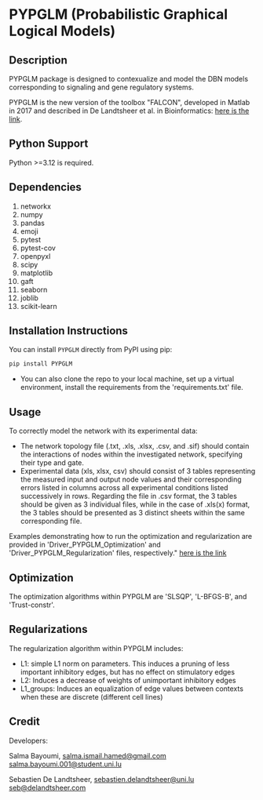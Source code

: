# PYPGLM (Probabilistic Graphical Logical Models)

## Description

PYPGLM package is designed to contexualize and model the DBN models corresponding to 
signaling and gene regulatory systems.
							 
PYPGLM is the new version of the toolbox "FALCON", developed in Matlab in 2017 and described in De Landtsheer et al. in 
Bioinformatics: [here is the link](https://academic.oup.com/bioinformatics/article/33/21/3431/3897376).

## Python Support

Python >=3.12 is required.


## Dependencies

1. networkx  
2. numpy  
3. pandas  
4. emoji  
5. pytest  
6. pytest-cov  
7. openpyxl  
8. scipy  
9. matplotlib  
10. gaft  
11. seaborn  
12. joblib  
13. scikit-learn  

## Installation Instructions

You can install `PYPGLM` directly from PyPI using pip:

```bash
pip install PYPGLM 
```



- You can also clone the repo to your local machine, set up a virtual environment,
install the requirements from the 'requirements.txt' file.


## Usage

To correctly model the network with its experimental data:
- The network topology file (.txt, .xls, .xlsx, .csv, and .sif) should contain the interactions of nodes within the investigated network, 
  specifying their type and gate.  
- Experimental data (xls, xlsx, csv) should consist of 3 tables representing the measured input and output node values and their 
  corresponding errors listed in columns across all experimental conditions listed successively in rows. Regarding the file in .csv 
  format, the 3 tables should be given as 3 individual files, while in the case of .xls(x) format, the 3 tables should 
  be presented as 3 distinct sheets within the same corresponding file.

Examples demonstrating how to run the optimization and regularization are provided in 'Driver_PYPGLM_Optimization' and 
'Driver_PYPGLM_Regularization' files, respectively." [here is the link](https://github.com/sysbiolux/pypglm_main)

## Optimization

The optimization algorithms within PYPGLM are 'SLSQP', 'L-BFGS-B', and 'Trust-constr'.



## Regularizations

The regularization algorithm within PYPGLM includes:
- L1: simple L1 norm on parameters. This induces a pruning of less important inhibitory edges, but has no effect on stimulatory edges
- L2: Induces a decrease of weights of unimportant inhibitory edges
- L1_groups: Induces an equalization of edge values between contexts when these are discrete (different cell lines)

## Credit

Developers:

Salma Bayoumi,                salma.ismail.hamed@gmail.com
				              salma.bayoumi.001@student.uni.lu
							  
Sebastien De Landtsheer,      sebastien.delandtsheer@uni.lu
                              seb@delandtsheer.com



